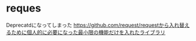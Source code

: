 # reques

Deprecatdになってしまった https://github.com/request/requestから入れ替えるために個人的に必要になった最小限の機能だけを入れたライブラリ


